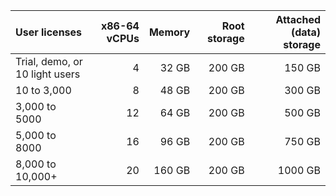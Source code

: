 | User licenses | x86-64 vCPUs | Memory | Root storage | Attached (data) storage |
| :- | -: | -: | -: | -: |
| Trial, demo, or 10 light users | 4 | 32 GB | 200 GB | 150 GB |
| 10 to 3,000  | 8 | 48 GB | 200 GB | 300 GB |
| 3,000 to 5000 | 12 | 64 GB | 200 GB | 500 GB |
| 5,000 to 8000 | 16 | 96 GB | 200 GB | 750 GB |
| 8,000 to 10,000+ | 20 | 160 GB | 200 GB | 1000 GB |
